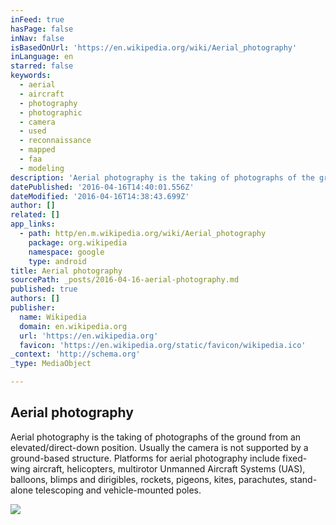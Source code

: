 ```yaml
---
inFeed: true
hasPage: false
inNav: false
isBasedOnUrl: 'https://en.wikipedia.org/wiki/Aerial_photography'
inLanguage: en
starred: false
keywords:
  - aerial
  - aircraft
  - photography
  - photographic
  - camera
  - used
  - reconnaissance
  - mapped
  - faa
  - modeling
description: 'Aerial photography is the taking of photographs of the ground from an elevated/direct-down position. Usually the camera is not supported by a ground-based structure. Platforms for aerial photography include fixed-wing aircraft, helicopters, multirotor Unmanned Aircraft Systems (UAS), balloons, blimps and dirigibles, rockets, pigeons, kites, parachutes, stand-alone telescoping and vehicle-mounted poles.'
datePublished: '2016-04-16T14:40:01.556Z'
dateModified: '2016-04-16T14:38:43.699Z'
author: []
related: []
app_links:
  - path: http/en.m.wikipedia.org/wiki/Aerial_photography
    package: org.wikipedia
    namespace: google
    type: android
title: Aerial photography
sourcePath: _posts/2016-04-16-aerial-photography.md
published: true
authors: []
publisher:
  name: Wikipedia
  domain: en.wikipedia.org
  url: 'https://en.wikipedia.org'
  favicon: 'https://en.wikipedia.org/static/favicon/wikipedia.ico'
_context: 'http://schema.org'
_type: MediaObject

---
```

<article style=""><h1>Aerial photography</h1><p>Aerial photography is the taking of photographs of the ground from an elevated/direct-down position. Usually the camera is not supported by a ground-based structure. Platforms for aerial photography include fixed-wing aircraft, helicopters, multirotor Unmanned Aircraft Systems (UAS), balloons, blimps and dirigibles, rockets, pigeons, kites, parachutes, stand-alone telescoping and vehicle-mounted poles.</p><img src="https://s3-us-west-2.amazonaws.com/the-grid-img/p/99f80645e45f191278896597f3cd698593128807.jpg" /></article>